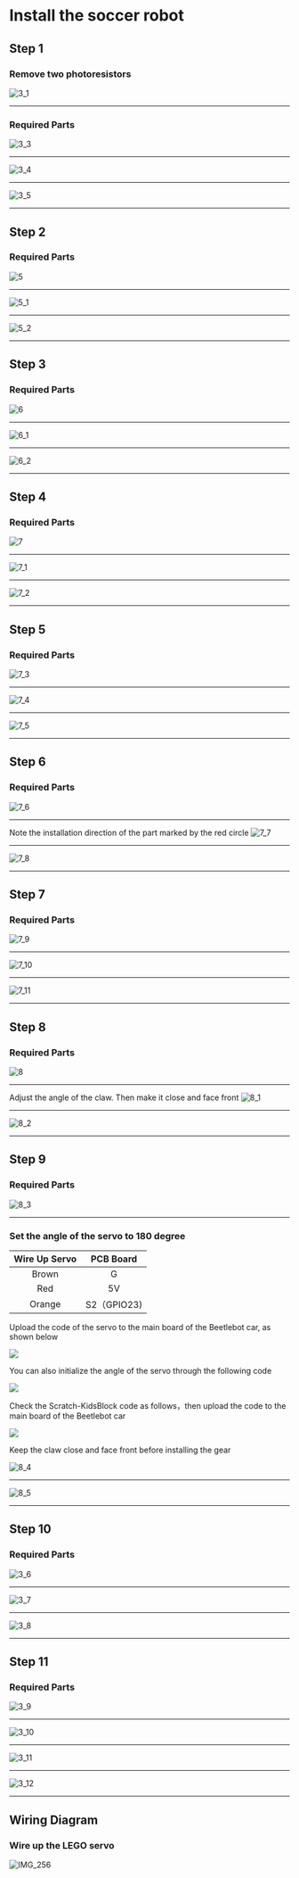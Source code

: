 # Install the soccer robot                                     
## Step 1
### Remove two photoresistors

![3_1](media/5e64e86f88135f370916439bbabb2d5a.png)

------


### Required Parts
![3_3](media/52bddcd05b409305adfbb39a9af55ee6.png)

------

![3_4](media/9b295f5c6b71340264eb54fd701296d6.png)

------

![3_5](media/448e4708895f49afd985391c8ac0cd04.png)

------


## Step 2
### Required Parts
![5](media/b7ca00b9d07fc08780f5e6e39595d974.png)

------

![5_1](media/d124cb9095a9cecb1eea4c9b565da3dd.png)

------

![5_2](media/ef1331144242e5bc24bc426842d98573.png)

------


## Step 3
### Required Parts
![6](media/2520ee435d034c60b66058e4bacfadb6.png)

------

![6_1](media/1d88fd0c5f6b4aff89c3900b3df5533d.png)

------

![6_2](media/d05ab09c6662e3fb4d62be4f355a91be.png)

------



## Step 4
### Required Parts
![7](media/82c5dd6fbe0818dbdbaf33ee0b019215.png)

------

![7_1](media/5964ab1fd800a0522923960dd32be299.png)

------

![7_2](media/29abea2f58433515043942fd37af34e7.png)

------



## Step 5
### Required Parts
![7_3](media/91e35080c03e1ca03b2a58b71da76e43.png)

------

![7_4](media/a643659079fdbf1433bb40658a590675.png)

------

![7_5](media/9ec78ee08c51b297ccaa34b13fa8ae8d.png)

------


## Step 6
### Required Parts
![7_6](media/d3ae331c69d05147a98b9d8353496a9f.png)

------

Note the installation direction of the part marked by the red circle
![7_7](media/77092cee1e554dc3b259b2a1ef7f6e4e.png)

------

![7_8](media/f939d187c78455662d9c3fd3bc77d8b7.png)

------


## Step 7
### Required Parts
![7_9](media/f2a0fea032c9ca807196bae481054b82.png)

------

![7_10](media/e9fb139ce5954ee5d0cc32028b15d1a4.png)

------

![7_11](media/dc849d125d6cf7748725d369ca39b6f2.png)

------


## Step 8
### Required Parts
![8](media/f45d4a0edb9caf49703f6a14061d3356.png)

------

Adjust the angle of the claw. Then make it close and face front
![8_1](media/d65a5580f2fc3292ad22005e1b480a3c.png)

------

![8_2](media/54d2787ec549a6d651753475ca760f6b.png)

------


## Step 9
### Required Parts
![8_3](media/f410d612e4ea08f789b5f8c2fe625947.png)

------


### Set the angle of the servo to 180 degree

| Wire Up Servo |  PCB Board  |
| :-----------: | :---------: |
|     Brown     |      G      |
|      Red      |     5V      |
|    Orange     | S2（GPIO23) |


Upload the code of the servo to the main board of the Beetlebot car, as shown below

![](media/28e5c971d2eb4d3b805dd29139e2dccd.png)

You can also initialize the angle of the servo through the following code

![](media/00f77a1d94aaae5bc1b8b68e6bc6fa60.png)

Check the Scratch-KidsBlock code as follows，then upload the code to the main board of the Beetlebot car

![](media/abb91e8d0440ec47744594ff904d957c.png)

Keep the claw close and face front before installing the gear

![8_4](media/e7d79896568d0f97ad08aeee6a69aec1.png)

------

![8_5](media/ad193ecc917138ddb44328e10ef19654.png)

------



## Step 10

### Required Parts

![3_6](media/90986cacd92570cdd76b437df5e1b916.png)

------

![3_7](media/228346c56280be9b2516abd39c9fa7c7.png)

------

![3_8](media/3b9a3a2fce95bcf48fc833aed69fe4b6.png)

------



## Step 11

### Required Parts

![3_9](media/68d76c258157e550ea345fecc3d97342.png)

------

![3_10](media/31805e285ab9d3c8b487fe769c97574b.png)

------

![3_11](media/4a59747ea4ecc8e8eb328935007684b4.png)

------

![3_12](media/40ced3c517b76bdca41bb867388291cc.png)

------



## Wiring Diagram

### Wire up the LEGO servo

![IMG_256](media/4a7b89134d7aa5897733fa0ab411872c.jpeg)

